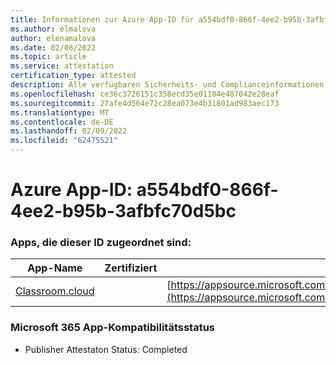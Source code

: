 ```yaml
---
title: Informationen zur Azure App-ID für a554bdf0-866f-4ee2-b95b-3afbfc70d5bc
ms.author: elmalova
author: elenamalova
ms.date: 02/08/2022
ms.topic: article
ms.service: attestation
certification_type: attested
description: Alle verfügbaren Sicherheits- und Complianceinformationen für a554bdf0-866f-4ee2-b95b-3afbfc70d5bc.
ms.openlocfilehash: ce36c3726151c358ecd35e01184e487042e28eaf
ms.sourcegitcommit: 27afe4d564e72c28ea073e4b31801ad983aec173
ms.translationtype: MT
ms.contentlocale: de-DE
ms.lasthandoff: 02/09/2022
ms.locfileid: "62475521"
---
```

# <a name="azure-app-id-a554bdf0-866f-4ee2-b95b-3afbfc70d5bc"></a>Azure App-ID: a554bdf0-866f-4ee2-b95b-3afbfc70d5bc


### <a name="apps-associated-with-this-id"></a>Apps, die dieser ID zugeordnet sind:
| **App-Name** | **Zertifiziert** | **Ansicht in AppSource** |
|--------------|---------------|-----------------------|
| [Classroom.cloud](https://docs.microsoft.com/microsoft-365-app-certification/forward/netsupportltd1595255396224.classroom_cloud) |  | [https://appsource.microsoft.com/product/office/netsupportltd1595255396224.classroom_cloud](https://appsource.microsoft.com/product/office/netsupportltd1595255396224.classroom_cloud) |

### <a name="microsoft-365-app-compliance-status"></a>Microsoft 365 App-Kompatibilitätsstatus
- Publisher Attestaton Status: Completed
